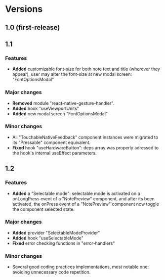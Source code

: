 # Versions

## 1.0 (first-release)

## 1.1

### Features

- **Added** customizable font-size for both note text and title (wherever they appear), user may alter the font-size at new modal screen: "FontOptionsModal"

### Major changes

- **Removed** module "react-native-gesture-handler".
- **Added** hook "useViewportUnits"
- **Added** new modal screen "FontOptionsModal"

### Minor changes 
- All "TouchableNativeFeedback" component instances were migrated to its "Pressable" component equivalent.
- **Fixed** hook "useHardwareButton": deps array was properly adressed to the hook's internal useEffect parameters.

## 1.2

### Features

- **Added** a "Selectable mode": selectable mode is activated on a onLongPress event of a "NotePreview" component, and after its been activated, the onPress event of a "NotePreview" component now toggle the component selected state.

### Major changes

- **Added** provider "SelectableModeProvider"
- **Added** hook "useSelectableMode"
- **Fixed** error checking functions in "error-handlers"

### Minor changes

- Several good coding practices implementations, most notable one: avoiding unnecessary code repetition.